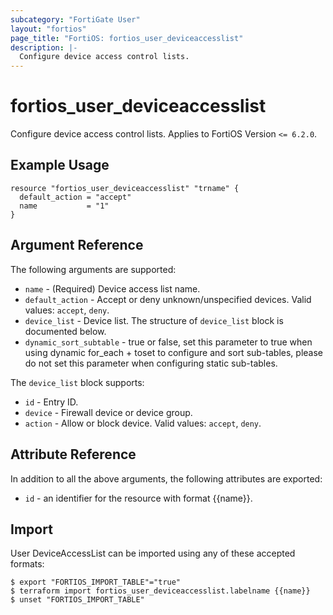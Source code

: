 ```yaml
---
subcategory: "FortiGate User"
layout: "fortios"
page_title: "FortiOS: fortios_user_deviceaccesslist"
description: |-
  Configure device access control lists.
---
```


# fortios_user_deviceaccesslist
Configure device access control lists. Applies to FortiOS Version `<= 6.2.0`.

## Example Usage

```hcl
resource "fortios_user_deviceaccesslist" "trname" {
  default_action = "accept"
  name           = "1"
}
```

## Argument Reference

The following arguments are supported:

* `name` - (Required) Device access list name.
* `default_action` - Accept or deny unknown/unspecified devices. Valid values: `accept`, `deny`.
* `device_list` - Device list. The structure of `device_list` block is documented below.
* `dynamic_sort_subtable` - true or false, set this parameter to true when using dynamic for_each + toset to configure and sort sub-tables, please do not set this parameter when configuring static sub-tables.

The `device_list` block supports:

* `id` - Entry ID.
* `device` - Firewall device or device group.
* `action` - Allow or block device. Valid values: `accept`, `deny`.


## Attribute Reference

In addition to all the above arguments, the following attributes are exported:
* `id` - an identifier for the resource with format {{name}}.

## Import

User DeviceAccessList can be imported using any of these accepted formats:
```
$ export "FORTIOS_IMPORT_TABLE"="true"
$ terraform import fortios_user_deviceaccesslist.labelname {{name}}
$ unset "FORTIOS_IMPORT_TABLE"
```
